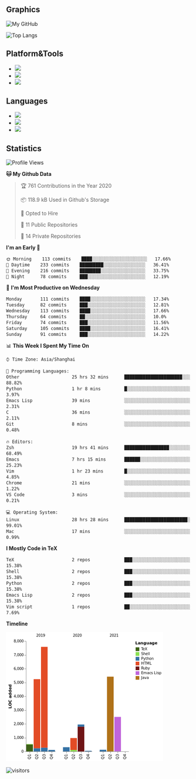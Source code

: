 ## Graphics

![My GitHub](https://github-readme-stats.vercel.app/api?username=SteamedFish&count_private=true&show_icons=true&theme=buefy&include_all_commits=false)

![Top Langs](https://github-readme-stats.vercel.app/api/top-langs/?username=SteamedFish&theme=buefy&hide=ruby&count_private=true&show_icons=true&layout=compact)

## Platform&Tools

* [![](https://img.shields.io/badge/ArchLinux--purple?style=flat-square&logo=ArchLinux)](https://www.archlinux.org/)
* [![](https://img.shields.io/badge/Gentoo-testing-purple?style=flat-square&logo=Gentoo)](https://www.gentoo.org/)
* [![](https://img.shields.io/badge/Doom%20Emacs-28-blue?style=flat-square&logo=Gnu%20emacs&logoColor=white)](https://www.gnu.org/software/emacs/)

## Languages

* [![](https://img.shields.io/badge/-Python-3776AB?style=flat-square&logo=python&logoColor=white)](https://www.python.org/)
* [![](https://img.shields.io/badge/-Bash-00ADD8?style=flat-square&logo=Gnu-bash&logoColor=white)](https://www.gnu.org/software/bash/)
* [![](https://img.shields.io/badge/-Go-00ADD8?style=flat-square&logo=go&logoColor=white)](https://golang.org/)

## Statistics

<!--START_SECTION:waka-->
![Profile Views](http://img.shields.io/badge/Profile%20Views-28-blue)

**🐱 My Github Data** 

> 🏆 761 Contributions in the Year 2020
 > 
> 📦 118.9 kB Used in Github's Storage 
 > 
> 💼 Opted to Hire
 > 
> 📜 11 Public Repositories
 > 
> 🔑 14 Private Repositories 

**I'm an Early 🐤** 

```text
🌞 Morning    113 commits    ████░░░░░░░░░░░░░░░░░░░░░   17.66% 
🌆 Daytime    233 commits    █████████░░░░░░░░░░░░░░░░   36.41% 
🌃 Evening    216 commits    ████████░░░░░░░░░░░░░░░░░   33.75% 
🌙 Night      78 commits     ███░░░░░░░░░░░░░░░░░░░░░░   12.19%

```
📅 **I'm Most Productive on Wednesday** 

```text
Monday       111 commits    ████░░░░░░░░░░░░░░░░░░░░░   17.34% 
Tuesday      82 commits     ███░░░░░░░░░░░░░░░░░░░░░░   12.81% 
Wednesday    113 commits    ████░░░░░░░░░░░░░░░░░░░░░   17.66% 
Thursday     64 commits     ██░░░░░░░░░░░░░░░░░░░░░░░   10.0% 
Friday       74 commits     ███░░░░░░░░░░░░░░░░░░░░░░   11.56% 
Saturday     105 commits    ████░░░░░░░░░░░░░░░░░░░░░   16.41% 
Sunday       91 commits     ███░░░░░░░░░░░░░░░░░░░░░░   14.22%

```


📊 **This Week I Spent My Time On** 

```text
⌚︎ Time Zone: Asia/Shanghai

💬 Programming Languages: 
Other                    25 hrs 32 mins      ██████████████████████░░░   88.82% 
Python                   1 hr 8 mins         █░░░░░░░░░░░░░░░░░░░░░░░░   3.97% 
Emacs Lisp               39 mins             ░░░░░░░░░░░░░░░░░░░░░░░░░   2.31% 
C                        36 mins             ░░░░░░░░░░░░░░░░░░░░░░░░░   2.11% 
Git                      8 mins              ░░░░░░░░░░░░░░░░░░░░░░░░░   0.48%

🔥 Editors: 
Zsh                      19 hrs 41 mins      █████████████████░░░░░░░░   68.49% 
Emacs                    7 hrs 15 mins       ██████░░░░░░░░░░░░░░░░░░░   25.23% 
Vim                      1 hr 23 mins        █░░░░░░░░░░░░░░░░░░░░░░░░   4.85% 
Chrome                   21 mins             ░░░░░░░░░░░░░░░░░░░░░░░░░   1.22% 
VS Code                  3 mins              ░░░░░░░░░░░░░░░░░░░░░░░░░   0.21%

💻 Operating System: 
Linux                    28 hrs 28 mins      ████████████████████████░   99.01% 
Mac                      17 mins             ░░░░░░░░░░░░░░░░░░░░░░░░░   0.99%

```

**I Mostly Code in TeX** 

```text
TeX                      2 repos             ███░░░░░░░░░░░░░░░░░░░░░░   15.38% 
Shell                    2 repos             ███░░░░░░░░░░░░░░░░░░░░░░   15.38% 
Python                   2 repos             ███░░░░░░░░░░░░░░░░░░░░░░   15.38% 
Emacs Lisp               2 repos             ███░░░░░░░░░░░░░░░░░░░░░░   15.38% 
Vim script               1 repos             ██░░░░░░░░░░░░░░░░░░░░░░░   7.69%

```


**Timeline**

![Chart not found](https://github.com/SteamedFish/SteamedFish/blob/master/charts/bar_graph.png) 


<!--END_SECTION:waka-->

![visitors](https://visitor-badge.laobi.icu/badge?page_id=SteamedFish.SteamedFish)
